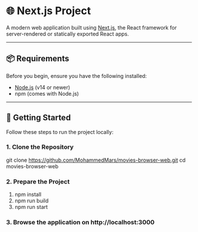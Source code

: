 # 🌐 Next.js Project

A modern web application built using [Next.js](https://nextjs.org/), the React framework for server-rendered or statically exported React apps.

---

## 📦 Requirements

Before you begin, ensure you have the following installed:

- [Node.js](https://nodejs.org/en/) (v14 or newer)
- npm (comes with Node.js)

---

## 🚀 Getting Started

Follow these steps to run the project locally:

### 1. Clone the Repository

git clone https://github.com/MohammedMars/movies-browser-web.git
cd movies-browser-web

### 2. Prepare the Project

1. npm install
2. npm run build
3. npm run start

### 3. Browse the application on http://localhost:3000
